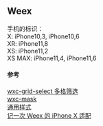## Weex




手机的标识：  
X: iPhone10,3, iPhone10,6  
XR: iPhone11,8  
XS: iPhone11,2  
XS MAX: iPhone11,4, iPhone11,6  


#### 参考
[wxc-grid-select 多格筛选](https://www.bookstack.cn/read/WeexUI/24.md)    
[wxc-mask](https://alibaba.github.io/weex-ui/#/cn/packages/wxc-mask/)  
[通用样式](https://weex.apache.org/zh/docs/styles/common-styles.html#盒模型)  
[记一次 Weex 的 iPhone X 适配](https://www.jianshu.com/p/512613cce08f)  
[]()